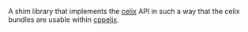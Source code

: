 A shim library that implements the [celix](https://github.com/apache/celix) API in such a way that the celix bundles are usable within [cppelix](https://github.com/volt-software/cppelix).